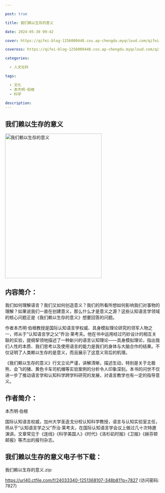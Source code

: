 ```yaml
---

post: true

title: 我们赖以生存的意义

date: 2024-05-30 09:42

cover: https://qifei-blog-1256009448.cos.ap-chengdu.myqcloud.com/qifei-blog/64cb81541ddac507ccf79c3e.jpg

coveross: https://qifei-blog-1256009448.cos.ap-chengdu.myqcloud.com/qifei-blog/64cb81541ddac507ccf79c3e.jpg

categories:

  - 人文社科

tags:

  - 文化
  - 本杰明·伯根
  - 科学

description:
---
```


## 我们赖以生存的意义

<img alt="我们赖以生存的意义" class="aligncenter loaded" data-was-processed="true" decoding="async" fetchpriority="high" height="471" src="https://qifei-blog-1256009448.cos.ap-chengdu.myqcloud.com/qifei-blog/64cb81541ddac507ccf79c3e.jpg" style="cursor: zoom-in;" width="314"/>

## 内容简介：

我们如何理解语言？我们又如何创造意义？我们的所看所想如何影响我们对事物的理解？如果说我们一直在创建意义，那么什么才是意义之源？这些认知语言学领域的核心问题正是《我们赖以生存的意义》想要回答的问题。

作者本杰明·伯根教授是国际认知语言学权威、具身模拟理论研究的领军人物之一，师从于“认知语言学之父”乔治·莱考夫。他在书中运用经过巧妙设计的相互关联的实验，提纲挈领地描述了一种新兴的语言认知理论——具身模拟理论，指出我们人性的本质、我们思考以及使用语言的能力是我们的身体与大脑合作的结果。不仅证明了人类赖以生存的是意义，而且展示了这意义背后的机理。

《我们赖以生存的意义》行文立论严谨，讲解清晰，描述生动，特别是关于北极熊、会飞的猪、黄色卡车司机帽等实验案例的分析令人印象深刻。本书的问世不仅进一步了推动语言学和认知科学跨学科研究的发展，对语言教学也有一定的指导意义。

## 作者简介：

本杰明·伯根

国际认知语言权威，加州大学圣迭戈分校认知科学教授，语言与认知实验室主任，师从于“认知语言学之父”乔治·莱考夫，在国际认知语言学会议上做过几十次特邀演讲。文章常见于《连线》《科学美国人》《时代》《洛杉矶时报》《卫报》《赫芬顿邮报》等杰出的报刊杂志。

## 我们赖以生存的意义电子书下载：

我们赖以生存的意义.zip: 

https://url40.ctfile.com/f/24033340-1251368107-348b81?p=7827 (访问密码: 7827)
